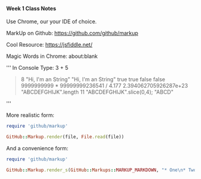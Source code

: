 #### Week 1 Class Notes


Use Chrome, our your IDE of choice. 

MarkUp on Github:  https://github.com/github/markup

Cool Resource: https://jsfiddle.net/


Magic Words in Chrome: about:blank

'''
In Console Type:
3 + 5
> 8
"Hi, I'm an String"
> "Hi, I'm an String"
true
> true
false
> false
9999999999 * 99999999236541 / 4.177
> 2.394062705926287e+23
"ABCDEFGHIJK".length
> 11
"ABCDEFGHIJK".slice(0,4);
> "ABCD"
</code>
'''

More realistic form:

```ruby
require 'github/markup'

GitHub::Markup.render(file, File.read(file))
```

And a convenience form:

```ruby
require 'github/markup'

GitHub::Markup.render_s(GitHub::Markups::MARKUP_MARKDOWN, "* One\n* Two")
```

